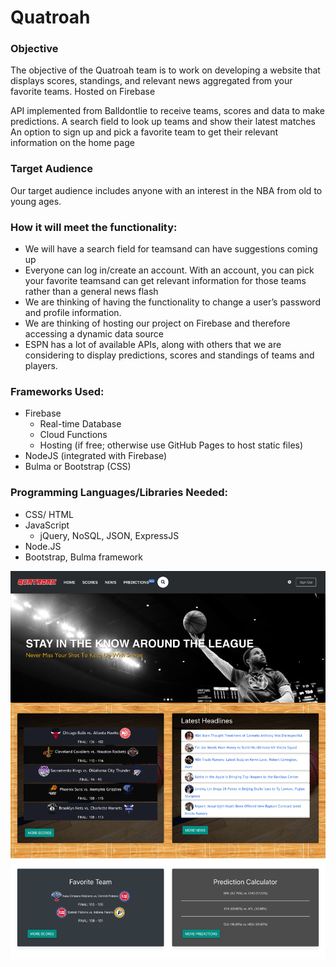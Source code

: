 # Quatroah 
### Objective
The objective of the Quatroah team is to work on developing a website that displays scores, standings, and relevant news aggregated from your favorite teams. Hosted on Firebase

API implemented from Balldontlie to receive teams, scores and data to make predictions.
A search field to look up teams and show their latest matches
An option to sign up and pick a favorite team to get their relevant information on the home page

### Target Audience
Our target audience includes anyone with an interest in the NBA from old to young ages.

### How it will meet the functionality:
- We will have a search field for teamsand can have suggestions coming up
- Everyone can log in/create an account. With an account, you can pick your favorite teamsand can get relevant information for those teams rather than a general news flash
- We are thinking of having the functionality to change a user’s password and profile information.
- We are thinking of hosting our project on Firebase and therefore accessing a dynamic data source
- ESPN has a lot of available APIs, along with others that we are considering to display predictions, scores and standings of teams and players.

### Frameworks Used:
- Firebase
	- Real-time Database
	- Cloud Functions
	- Hosting (if free; otherwise use GitHub Pages to host static files)
- NodeJS (integrated with Firebase)
- Bulma or Bootstrap (CSS)

### Programming Languages/Libraries Needed:
- CSS/ HTML
- JavaScript
  - jQuery, NoSQL, JSON, ExpressJS
- Node.JS
- Bootstrap, Bulma framework

![Image Of Index Page Signed In](screencapture-quatroah-web-app-2019-12-12-14_32_38.png)
